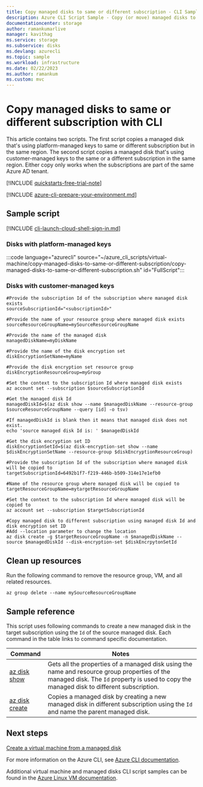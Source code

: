 ```yaml
---
title: Copy managed disks to same or different subscription - CLI Sample
description: Azure CLI Script Sample - Copy (or move) managed disks to the same or a different subscription
documentationcenter: storage
author: ramankumarlive
manager: kavithag
ms.service: storage
ms.subservice: disks
ms.devlang: azurecli
ms.topic: sample
ms.workload: infrastructure
ms.date: 02/22/2023
ms.author: ramankum
ms.custom: mvc
---
```


# Copy managed disks to same or different subscription with CLI

This article contains two scripts. The first script copies a managed disk that's using platform-managed keys to same or different subscription but in the same region. The second script copies a managed disk that's using customer-managed keys to the same or a different subscription in the same region. Either copy only works when the subscriptions are part of the same Azure AD tenant.

[!INCLUDE [quickstarts-free-trial-note](../../../includes/quickstarts-free-trial-note.md)]

[!INCLUDE [azure-cli-prepare-your-environment.md](~/articles/reusable-content/azure-cli/azure-cli-prepare-your-environment.md)]

## Sample script

[!INCLUDE [cli-launch-cloud-shell-sign-in.md](../../../includes/cli-launch-cloud-shell-sign-in.md)]

### Disks with platform-managed keys

:::code language="azurecli" source="~/azure_cli_scripts/virtual-machine/copy-managed-disks-to-same-or-different-subscription/copy-managed-disks-to-same-or-different-subscription.sh" id="FullScript":::

### Disks with customer-managed keys

```azurecli
#Provide the subscription Id of the subscription where managed disk exists
sourceSubscriptionId="<subscriptionId>"

#Provide the name of your resource group where managed disk exists
sourceResourceGroupName=mySourceResourceGroupName

#Provide the name of the managed disk
managedDiskName=myDiskName

#Provide the name of the disk encryption set
diskEncryptionSetName=myName

#Provide the disk encryption set resource group
diskEncryptionResourceGroup=myGroup

#Set the context to the subscription Id where managed disk exists
az account set --subscription $sourceSubscriptionId

#Get the managed disk Id 
managedDiskId=$(az disk show --name $managedDiskName --resource-group $sourceResourceGroupName --query [id] -o tsv)

#If managedDiskId is blank then it means that managed disk does not exist.
echo 'source managed disk Id is: ' $managedDiskId

#Get the disk encryption set ID
diskEncryptionSetId=$(az disk-encryption-set show --name $diskEncryptionSetName --resource-group $diskEncryptionResourceGroup)

#Provide the subscription Id of the subscription where managed disk will be copied to
targetSubscriptionId=6492b1f7-f219-446b-b509-314e17e1efb0

#Name of the resource group where managed disk will be copied to
targetResourceGroupName=mytargetResourceGroupName

#Set the context to the subscription Id where managed disk will be copied to
az account set --subscription $targetSubscriptionId

#Copy managed disk to different subscription using managed disk Id and disk encryption set ID
#Add --location parameter to change the location
az disk create -g $targetResourceGroupName -n $managedDiskName --source $managedDiskId --disk-encryption-set $diskEncrpytonSetId
```

## Clean up resources

Run the following command to remove the resource group, VM, and all related resources.

```azurecli-interactive
az group delete --name mySourceResourceGroupName
```

## Sample reference

This script uses following commands to create a new managed disk in the target subscription using the `Id` of the source managed disk. Each command in the table links to command specific documentation.

| Command | Notes |
|---|---|
| [az disk show](/cli/azure/disk) | Gets all the properties of a managed disk using the name and resource group properties of the managed disk. The `Id` property is used to copy the managed disk to different subscription.  |
| [az disk create](/cli/azure/disk) | Copies a managed disk by creating a new managed disk in different subscription using the `Id` and name the parent managed disk.  |

## Next steps

[Create a virtual machine from a managed disk](./virtual-machines-linux-cli-sample-create-vm-from-managed-os-disks.md?toc=%2fpowershell%2fmodule%2ftoc.json)

For more information on the Azure CLI, see [Azure CLI documentation](/cli/azure).

Additional virtual machine and managed disks CLI script samples can be found in the [Azure Linux VM documentation](../linux/cli-samples.md?toc=%2fazure%2fvirtual-machines%2flinux%2ftoc.json).
